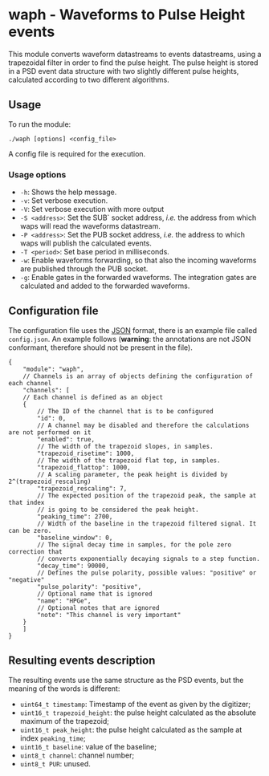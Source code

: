 # waph - Waveforms to Pulse Height events
This module converts waveform datastreams to events datastreams, using a trapezoidal filter in order to find the pulse height.
The pulse height is stored in a PSD event data structure with two slightly different pulse heights, calculated according to two different algorithms.

## Usage
To run the module:

    ./waph [options] <config_file>

A config file is required for the execution.

### Usage options
* `-h`: Shows the help message.
* `-v`: Set verbose execution.
* `-V`: Set verbose execution with more output
* `-S <address>`: Set the SUB` socket address, _i.e._ the address from which waps will read the waveforms datastream.
* `-P <address>`: Set the PUB socket address, _i.e._ the address to which waps will publish the calculated events.
* `-T <period>`: Set base period in milliseconds.
* `-w`: Enable waveforms forwarding, so that also the incoming waveforms are published through the PUB socket.
* `-g`: Enable gates in the forwarded waveforms. The integration gates are calculated and added to the forwarded waveforms.

## Configuration file
The configuration file uses the [JSON](https://www.json.org/) format, there is an example file called `config.json`.
An example follows (**warning**: the annotations are not JSON conformant, therefore should not be present in the file).

    {
        "module": "waph",
        // Channels is an array of objects defining the configuration of each channel
        "channels": [
        // Each channel is defined as an object
        {
            // The ID of the channel that is to be configured
            "id": 0,
            // A channel may be disabled and therefore the calculations are not performed on it
            "enabled": true,
            // The width of the trapezoid slopes, in samples.
            "trapezoid_risetime": 1000,
            // The width of the trapezoid flat top, in samples.
            "trapezoid_flattop": 1000,
            // A scaling parameter, the peak height is divided by 2^(trapezoid_rescaling)
            "trapezoid_rescaling": 7,
            // The expected position of the trapezoid peak, the sample at that index
            // is going to be considered the peak height.
            "peaking_time": 2700,
            // Width of the baseline in the trapezoid filtered signal. It can be zero.
            "baseline_window": 0,
            // The signal decay time in samples, for the pole zero correction that
            // converts exponentially decaying signals to a step function.
            "decay_time": 90000,
            // Defines the pulse polarity, possible values: "positive" or "negative"
            "pulse_polarity": "positive",
            // Optional name that is ignored
            "name": "HPGe",
            // Optional notes that are ignored
            "note": "This channel is very important"
        }
        ]
    }

## Resulting events description
The resulting events use the same structure as the PSD events, but the meaning of the words is different:

 - `uint64_t timestamp`: Timestamp of the event as given by the digitizer;
 - `uint16_t trapezoid_height`: the pulse height calculated as the absolute maximum of the trapezoid;
 - `uint16_t peak_height`: the pulse height calculated as the sample at index `peaking_time`;
 - `uint16_t baseline`: value of the baseline;
 - `uint8_t channel`: channel number;
 - `uint8_t PUR`: unused.
